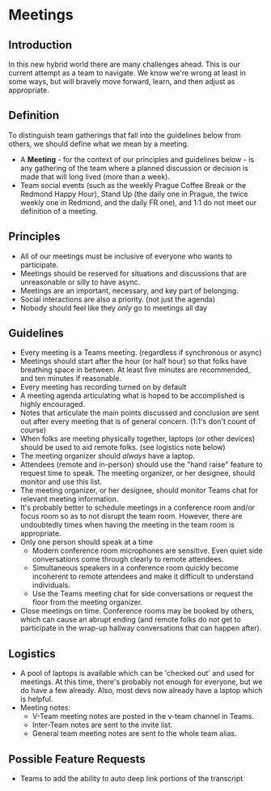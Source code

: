 # Meetings

## Introduction
In this new hybrid world there are many challenges ahead.  This is our current attempt as a team to navigate.  We know we're wrong at least in some ways, but will bravely move forward, learn, and then adjust as appropriate.

## Definition
To distinguish team gatherings that fall into the guidelines below from others, we should define what we mean by a meeting. 
- A **Meeting** - for the context of our principles and guidelines below - is any gathering of the team where a planned discussion or decision is made that will long lived (more than a week). 
- Team social events (such as the weekly Prague Coffee Break or the Redmond Happy Hour), Stand Up (the daily one in Prague, the twice weekly one in Redmond, and the daily FR one), and 1:1 do not meet our definition of a meeting. 

## Principles
- All of our meetings must be inclusive of everyone who wants to participate.
- Meetings should be reserved for situations and discussions that are unreasonable or silly to have async.
- Meetings are an important, necessary, and key part of belonging.
- Social interactions are also a priority.  (not just the agenda)
- Nobody should feel like they *only* go to meetings all day

## Guidelines
- Every meeting is a Teams meeting.  (regardless if synchronous or async)
- Meetings should start after the hour (or half hour) so that folks have breathing space in between. At least five minutes are recommended, and ten minutes if reasonable.
- Every meeting has recording turned on by default
- A meeting agenda articulating what is hoped to be accomplished is highly encouraged.
- Notes that articulate the main points discussed and conclusion are sent out after every meeting that is of general concern.  (1:1's don't count of course)
- When folks are meeting physically together, laptops (or other devices) should be used to aid remote folks.  (see logistics note below)
- The meeting organizer should *always* have a laptop.
- Attendees (remote and in-person) should use the "hand raise" feature to request time to speak. The meeting organizer, or her designee, should monitor and use this list.
- The meeting organizer, or her designee, should monitor Teams chat for relevant meeting information.
- It's probably better to schedule meetings in a conference room and/or focus room so as to not disrupt the team room.  However, there are undoubtedly times when having the meeting in the team room is appropriate.
- Only one person should speak at a time
  - Modern conference room microphones are sensitive. Even quiet side conversations come through clearly to remote attendees. 
  - Simultaneous speakers in a conference room quickly become incoherent to remote attendees and make it difficult to understand individuals. 
  - Use the Teams meeting chat for side conversations or request the floor from the meeting organizer.
- Close meetings on time. Conference rooms may be booked by others, which can cause an abrupt ending (and remote folks do not get to participate in the wrap-up hallway conversations that can happen after).

## Logistics
- A pool of laptops is available which can be 'checked out' and used for meetings.  At this time, there's probably not enough for everyone, but we do have a few already.  Also, most devs now already have a laptop which is helpful.
- Meeting notes:
  - V-Team meeting notes are posted in the v-team channel in Teams.
  - Inter-Team notes are sent to the invite list.
  - General team meeting notes are sent to the whole team alias. 

## Possible Feature Requests
- Teams to add the ability to auto deep link portions of the transcript
